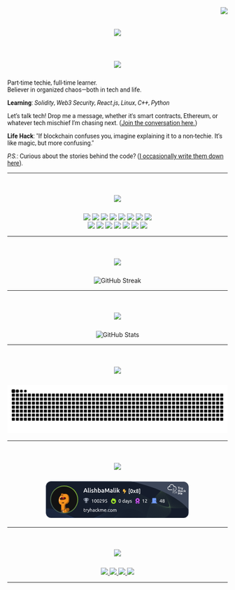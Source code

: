<img align="right" src="https://visitor-badge.laobi.icu/badge?page_id=Alishba-Malik.Alishba-Malik" />

<div align="left">
  <h1 align="center">
    <img src="https://readme-typing-svg.herokuapp.com/?font=Fira+Code&size=24&duration=3000&pause=1000&color=08E0C6&center=true&vCenter=true&multiline=true&width=800&height=100&lines=%3E+Hello%2C+Explorer!;%3E+Alishba+Malik+here;%3E+The+Web3+attacker+and+smart+contract+exploiter." />
  </h1>

  <h1 align="center">
    <img src="https://readme-typing-svg.herokuapp.com/?font=Fira+Code&size=24&duration=3000&pause=1000&color=FF0000&center=true&vCenter=true&multiline=true&width=800&height=100&lines=%3E+About+Me" />
  </h1>
<div align="left" style="font-family: 'Roboto';">
  Part-time techie, full-time learner.<br />
  Believer in organized chaos—both in tech and life.<br />

  **Learning**: _Solidity_, _Web3 Security_, _React.js_, _Linux_, _C++_, _Python_<br />

  Let’s talk tech! Drop me a message, whether it's smart contracts, Ethereum, or whatever tech mischief I’m chasing next. ([Join the conversation here.](https://github.com/Alishba-Malik/Alishba-Malik/issues))<br />

  **Life Hack**: "If blockchain confuses you, imagine explaining it to a non-techie. It’s like magic, but more confusing."<br />

  _P.S._: Curious about the stories behind the code? ([I occasionally write them down here](https://alishba-malik.vercel.app/)).
</div>

</div>

---

<h1 align="center">
  <img src="https://readme-typing-svg.herokuapp.com/?font=Fira+Code&size=24&duration=3000&pause=1000&color=FF0000&center=true&vCenter=true&multiline=true&width=800&height=100&lines=%3E+Tech+Stack" />
</h1>

<div align="center">
  <img src="https://img.shields.io/badge/Solidity-%23000000.svg?style=for-the-badge&logo=solidity&logoColor=white" />
  <img src="https://img.shields.io/badge/Web3.js-%232E86AB.svg?style=for-the-badge&logo=javascript&logoColor=white" />
  <img src="https://img.shields.io/badge/Node.js-%2343853D.svg?style=for-the-badge&logo=node.js&logoColor=white" />
  <img src="https://img.shields.io/badge/React-%2361DAFB.svg?style=for-the-badge&logo=react&logoColor=black" />
  <img src="https://img.shields.io/badge/Linux-%23FCC624.svg?style=for-the-badge&logo=linux&logoColor=black" />
  <img src="https://img.shields.io/badge/Hardhat-%23000000.svg?style=for-the-badge&logo=hardhat&logoColor=white" />
  <img src="https://img.shields.io/badge/Ganache-%23FF0000.svg?style=for-the-badge&logo=ganache&logoColor=white" />
  <img src="https://img.shields.io/badge/Ethereum-%23000000.svg?style=for-the-badge&logo=ethereum&logoColor=white" />
</div>

<div align="center">
  <img src="https://img.shields.io/badge/Python-%233776AB.svg?style=for-the-badge&logo=python&logoColor=white" />
  <img src="https://img.shields.io/badge/C-%2300599C.svg?style=for-the-badge&logo=c&logoColor=white" />
  <img src="https://img.shields.io/badge/JavaScript-%23F7DF1E.svg?style=for-the-badge&logo=javascript&logoColor=black" />
  <img src="https://img.shields.io/badge/HTML5-%23E34F26.svg?style=for-the-badge&logo=html5&logoColor=white" />
  <img src="https://img.shields.io/badge/CSS3-%231572B6.svg?style=for-the-badge&logo=css3&logoColor=white" />
  <img src="https://img.shields.io/badge/Git-%23F05032.svg?style=for-the-badge&logo=git&logoColor=white" />
  <img src="https://img.shields.io/badge/VSCode-%23007ACC.svg?style=for-the-badge&logo=visual-studio-code&logoColor=white" />
</div>

---

<h1 align="center">
  <img src="https://readme-typing-svg.herokuapp.com/?font=Fira+Code&size=24&duration=3000&pause=1000&color=FF0000&center=true&vCenter=true&multiline=true&width=800&height=100&lines=%3E+My+Github+Streak" />
</h1>

<div align="center">
  <img src="https://github-readme-streak-stats.herokuapp.com/?user=Alishba-Malik&theme=radical&hide_border=true" alt="GitHub Streak" />

</div>

---

<h1 align="center">
  <img src="https://readme-typing-svg.herokuapp.com/?font=Fira+Code&size=24&duration=3000&pause=1000&color=FF0000&center=true&vCenter=true&multiline=true&width=800&height=100&lines=%3E+My+Github+Stats" />
</h1>

<div align="center">
  <img src="https://github-profile-summary-cards.vercel.app/api/cards/profile-details?username=Alishba-Malik&theme=radical" alt="GitHub Stats" />
</div>

---

<h1 align="center">
  <img src="https://readme-typing-svg.herokuapp.com/?font=Fira+Code&size=24&duration=3000&pause=1000&color=FF0000&center=true&vCenter=true&multiline=true&width=800&height=100&lines=%3E+watch+me+play+a+snake+game;" />
</h1>

<div align="center">
  <picture>
    <source media="(prefers-color-scheme: dark)" srcset="https://github.com/Alishba-Malik/Alishba-Malik/blob/output/github-snake-dark.svg" />
    <source media="(prefers-color-scheme: light)" srcset="https://github.com/Alishba-Malik/Alishba-Malik/blob/output/github-snake.svg" />
    <img src="https://github.com/Alishba-Malik/Alishba-Malik/blob/output/github-snake.svg" alt="GitHub Snake animation" />
   </picture>
</div>


---

<h1 align="center">
  <img src="https://readme-typing-svg.herokuapp.com/?font=Fira+Code&size=24&duration=3000&pause=1000&color=FF0000&center=true&vCenter=true&multiline=true&width=800&height=100&lines=%3E+My+Ctf+Stats" />
</h1>

<p align="center">
  <img src="assets/tryhackme.png" alt="TryHackMe">
</p>

---

<h1 align="center">
  <img src="https://readme-typing-svg.herokuapp.com/?font=Fira+Code&size=24&duration=3000&pause=1000&color=FF0000&center=true&vCenter=true&multiline=true&width=800&height=100&lines=%3E+Connect+With+Me" />
</h1>

<div align="center">
  <a href="mailto:alishbamalick@gmail.com">
    <img src="https://img.shields.io/badge/Email-%23D14836.svg?style=for-the-badge&logo=gmail&logoColor=white" />
  </a>
  <a href="https://linkedin.com/in/alishba-malik-">
    <img src="https://img.shields.io/badge/LinkedIn-%230077B5.svg?style=for-the-badge&logo=linkedin&logoColor=white" />
  </a>
  <a href="https://medium.com/@alishbamalik1080">
    <img src="https://img.shields.io/badge/Medium-%2300ab6c.svg?style=for-the-badge&logo=medium&logoColor=white" />
  </a>
  <a href="https://discord.com/users/_alishbamalik">
    <img src="https://img.shields.io/badge/Discord-%237289DA.svg?style=for-the-badge&logo=discord&logoColor=white" />
  </a>
</div>

---
